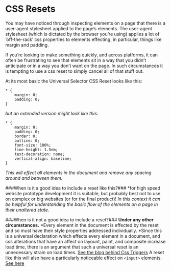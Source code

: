 # CSS Resets

You may have noticed through inspecting elements on a page that there is a user-agent stylesheet applied to the page’s elements. The user-agent stylesheet (which is dictated by the browser you’re using) applies a lot of ‘off-the-rack’ css properties to elements effecting, in particular, things like margin and padding. 

If you’re looking to make something quickly, and across platforms, it can often be frustrating to see that elements sit in a way that you didn’t anticipate or in a way you don’t want on the page. In such circumstances it is tempting to use a css reset to simply cancel all of that stuff out.

At its most basic the Universal Selector CSS Reset looks like this:

```
* {
	margin: 0;
	padding: 0;
}
```

_but an extended version might look like this:_

```
* {
	margin: 0;
	padding: 0;
	border: 0;
	outline: 0;
	font-size: 100%;
	line-height: 1.5em;
	text-decoration: none;
	vertical-align: baseline;
}
```

_This will effect all elements in the document and remove any spacing around and between them._

###When is it a good idea to include a reset like this?###
*for high speed website prototype development it is suitable, but probably best not to use on complex or big websites (or for the final product)!
_In this context it can be helpful for understanding the basic flow of the elements on a page in their unaltered state._

###When is it not a good idea to include a reset?###
**Under any other circumstances.**
*Every element in the document is effected by the reset and so must have their style properties addressed individually.
*Since this is a universal declaration which effects every element in a document, and css alterations that have an affect on layount, paint, and composite increase load time, there is an argument that such a universal reset is an unnecessary strain on load times. [See the blog behind Css Triggers](http://csstriggers.com/)
A reset like this will also have a particularly noticeable effect on `<input>` elements. [See here](http://jsbin.com/vokol/latest)
